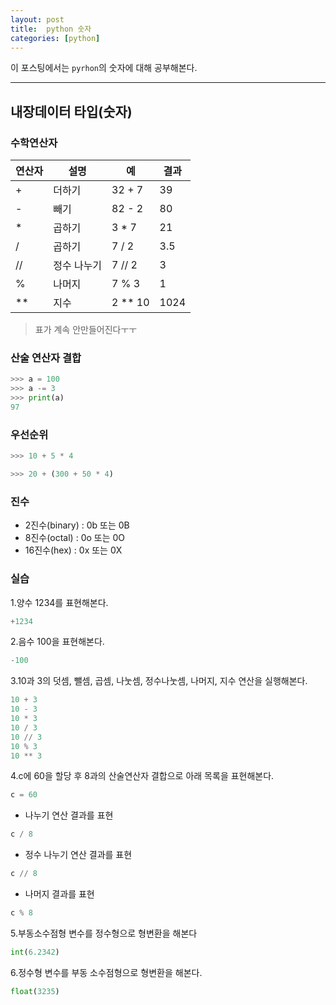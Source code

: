 ```yaml
---
layout: post
title:  python 숫자
categories: [python]
---
```

이 포스팅에서는 `pyrhon`의 숫자에 대해 공부해본다.

<hr>

## 내장데이터 타입(숫자)

### 수학연산자

연산자 | 설명 | 예 | 결과
--- | --- | --- | ---
+ | 더하기 | 32 + 7 | 39
- | 빼기 | 82 - 2 | 80
* | 곱하기 | 3 * 7 | 21
/ | 곱하기 | 7 / 2 | 3.5
// | 정수 나누기 | 7 // 2 | 3
% | 나머지 | 7 % 3 | 1
** | 지수 | 2 ** 10 | 1024

> 표가 계속 안만들어진다ㅜㅜ


### 산술 연산자 결합

```python
>>> a = 100
>>> a -= 3
>>> print(a)
97
```


### 우선순위

```python
>>> 10 + 5 * 4

>>> 20 + (300 + 50 * 4)
```

### 진수

* 2진수(binary) : 0b 또는 0B
* 8진수(octal) : 0o 또는 0O
* 16진수(hex) : 0x 또는 0X



### 실습
1.양수 1234를 표현해본다.

```python
+1234
````

2.음수 100을 표현해본다.

```python
-100
```

3.10과 3의 덧셈, 뺄셈, 곱셈, 나눗셈, 정수나눗셈, 나머지, 지수 연산을 실행해본다.

```python
10 + 3
10 - 3
10 * 3
10 / 3
10 // 3
10 % 3
10 ** 3
```

4.c에 60을 할당 후 8과의 산술연산자 결합으로 아래 목록을 표현해본다.

```python
c = 60
```

  * 나누기 연산 결과를 표현

  ```python
  c / 8
  ```

  * 정수 나누기 연산 결과를 표현

  ```python
  c // 8
  ```

  * 나머지 결과를 표현

  ```python
  c % 8
  ```

5.부동소수점형 변수를 정수형으로 형변환을 해본다

```python
int(6.2342)
```

6.정수형 변수를 부동 소수점형으로 형변환을 해본다.

```python
float(3235)
```

